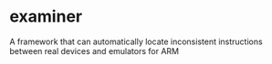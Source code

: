 # examiner
A framework  that can automatically locate inconsistent instructions between real devices and emulators for ARM
